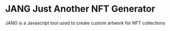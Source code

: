 # JANG Just Another NFT Generator
 JANG is a Javascript tool used to create custom artwork for NFT collections
